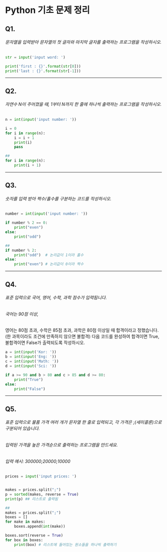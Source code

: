 # Python 기초 문제 정리

## Q1.

###### 문자열을 입력받아 문자열의 첫 글자와 마지막 글자를 출력하는 프로그램을 작성하시오.

```python
str = input('input word: ')

print('first : {}'.format(str[0]))
print('last : {}'.format(str[-1]))
```

---

## Q2.

###### 자연수 N이 주어졌을 때, 1부터 N까지 한 줄에 하나씩 출력하는 프로그램을 작성하시오.

```python
n = int(input('input number: '))

i = 0
for i in range(n):
    i = i + 1
    print(i)
    pass

##
for i in range(n):
    print(i + 1)
```

---

## Q3.

###### 숫자를 입력 받아 짝수/홀수를 구분하는 코드를 작성하시오.

```python
number = int(input('input number: '))

if number % 2 == 0:
    print("even")
else:
    print("odd")

##
if number % 2:
    print("odd")  # 논리값이 1이라 홀수
else:
    print("even") # 논리값이 0이라 짝수
```

---

## Q4.

###### 표준 입력으로 국어, 영어, 수학, 과학 점수가 입력됩니다.

###### 국어는 90점 이상,
영어는 80점 초과,
수학은 85점 초과, 
과학은 80점 이상일 때 합격이라고 정했습니다.(한 과목이라도 조건에 만족하지 않으면 불합격)
다음 코드를 완성하여 합격이면 True, 불합격이면 False가 출력되도록 작성하시오. 

```python
a = int(input('Kor: '))
b = int(input('Eng: '))
c = int(input('Math: '))
d = int(input('Sci: '))

if a >= 90 and b > 80 and c > 85 and d >= 80:
    print("True")
else:
    print("False") 
```

---

## Q5.

###### 표준 입력으로 물품 가격 여러 개가 문자열 한 줄로 입력되고, 각 가격은 ;(세미콜론)으로 구분되어 있습니다.

###### 입력된 가격을 높은 가격순으로 출력하는 프로그램을 만드세요.

###### 입력 예시: 300000;20000;10000

```python
prices = input('input prices: ')


makes = prices.split(";")
p = sorted(makes, reverse = True)
print(p) ## 리스트로 출력됨

##
makes = prices.split(";")
boxes = []
for make in makes:
    boxes.append(int(make))

boxes.sort(reverse = True)
for box in boxes:
    print(box) # 리스트에 들어있는 원소들을 하나씩 출력하기
```

